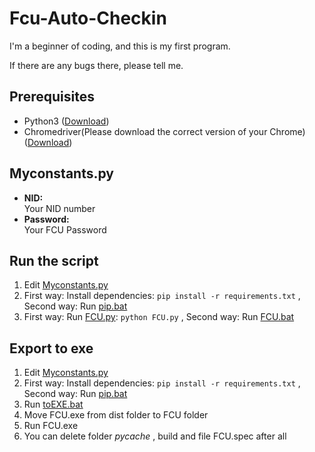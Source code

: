 # Fcu-Auto-Checkin
I'm a beginner of coding, and this is my first program.

If there are any bugs there, please tell me.

## Prerequisites  
  
 - Python3 ([Download](https://www.python.org/downloads/))
 - Chromedriver(Please download the correct version of your Chrome) ([Download](https://chromedriver.chromium.org/downloads))

## Myconstants.py
 - **NID:**  
Your NID number
 - **Password:**  
Your FCU Password

## Run the script
 1. Edit [Myconstants.py](Myconstants.py)
 2. First way: Install dependencies: `pip install -r requirements.txt` , Second way: Run [pip.bat](pip.bat)
 3. First way: Run [FCU.py](FCU.py): `python FCU.py` , Second way: Run [FCU.bat](FCU.bat)

## Export to exe
 1. Edit [Myconstants.py](Myconstants.py)
 2. First way: Install dependencies: `pip install -r requirements.txt` , Second way: Run [pip.bat](pip.bat)
 3. Run [toEXE.bat](toEXE.bat)
 4. Move FCU.exe from dist folder to FCU folder
 5. Run FCU.exe
 6. You can delete folder _pycache_ , build and file FCU.spec after all
